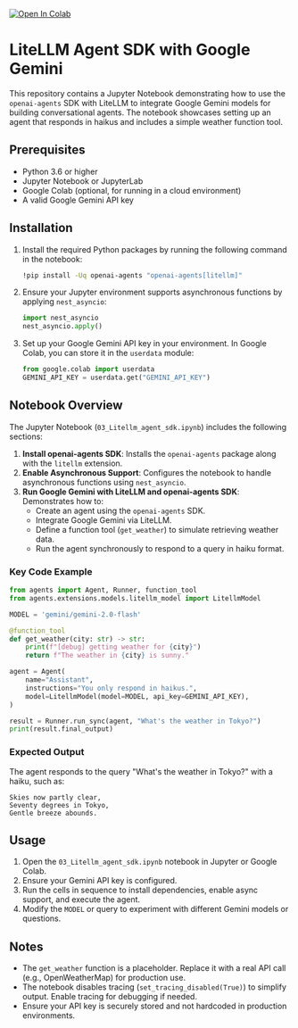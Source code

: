 [![Open In Colab](https://colab.research.google.com/assets/colab-badge.svg)](https://colab.research.google.com/drive/16PwQS1ZlDMn-hCL4666cKLnEewS1E-TV?usp=sharing)

# LiteLLM Agent SDK with Google Gemini

This repository contains a Jupyter Notebook demonstrating how to use the `openai-agents` SDK with LiteLLM to integrate Google Gemini models for building conversational agents. The notebook showcases setting up an agent that responds in haikus and includes a simple weather function tool.

## Prerequisites

- Python 3.6 or higher
- Jupyter Notebook or JupyterLab
- Google Colab (optional, for running in a cloud environment)
- A valid Google Gemini API key

## Installation

1. Install the required Python packages by running the following command in the notebook:
   ```bash
   !pip install -Uq openai-agents "openai-agents[litellm]"
   ```

2. Ensure your Jupyter environment supports asynchronous functions by applying `nest_asyncio`:
   ```python
   import nest_asyncio
   nest_asyncio.apply()
   ```

3. Set up your Google Gemini API key in your environment. In Google Colab, you can store it in the `userdata` module:
   ```python
   from google.colab import userdata
   GEMINI_API_KEY = userdata.get("GEMINI_API_KEY")
   ```

## Notebook Overview

The Jupyter Notebook (`03_Litellm_agent_sdk.ipynb`) includes the following sections:

1. **Install openai-agents SDK**: Installs the `openai-agents` package along with the `litellm` extension.
2. **Enable Asynchronous Support**: Configures the notebook to handle asynchronous functions using `nest_asyncio`.
3. **Run Google Gemini with LiteLLM and openai-agents SDK**: Demonstrates how to:
   - Create an agent using the `openai-agents` SDK.
   - Integrate Google Gemini via LiteLLM.
   - Define a function tool (`get_weather`) to simulate retrieving weather data.
   - Run the agent synchronously to respond to a query in haiku format.

### Key Code Example

```python
from agents import Agent, Runner, function_tool
from agents.extensions.models.litellm_model import LitellmModel

MODEL = 'gemini/gemini-2.0-flash'

@function_tool
def get_weather(city: str) -> str:
    print(f"[debug] getting weather for {city}")
    return f"The weather in {city} is sunny."

agent = Agent(
    name="Assistant",
    instructions="You only respond in haikus.",
    model=LitellmModel(model=MODEL, api_key=GEMINI_API_KEY),
)

result = Runner.run_sync(agent, "What's the weather in Tokyo?")
print(result.final_output)
```

### Expected Output

The agent responds to the query "What's the weather in Tokyo?" with a haiku, such as:
```
Skies now partly clear,
Seventy degrees in Tokyo,
Gentle breeze abounds.
```

## Usage

1. Open the `03_Litellm_agent_sdk.ipynb` notebook in Jupyter or Google Colab.
2. Ensure your Gemini API key is configured.
3. Run the cells in sequence to install dependencies, enable async support, and execute the agent.
4. Modify the `MODEL` or query to experiment with different Gemini models or questions.

## Notes

- The `get_weather` function is a placeholder. Replace it with a real API call (e.g., OpenWeatherMap) for production use.
- The notebook disables tracing (`set_tracing_disabled(True)`) to simplify output. Enable tracing for debugging if needed.
- Ensure your API key is securely stored and not hardcoded in production environments.
